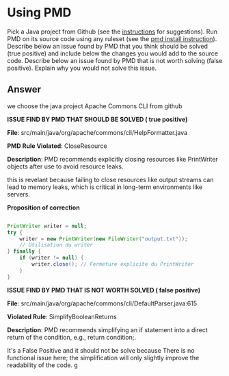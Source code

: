 
# Using PMD


Pick a Java project from Github (see the [instructions](../sujet.md) for suggestions). Run PMD on its source code using any ruleset (see the [pmd install instruction](./pmd-help.md)). Describe below an issue found by PMD that you think should be solved (true positive) and include below the changes you would add to the source code. Describe below an issue found by PMD that is not worth solving (false positive). Explain why you would not solve this issue.


## Answer
we choose the java project Apache Commons CLI from github

__ISSUE FIND BY PMD THAT SHOULD BE SOLVED ( true positive)__

**File**: src/main/java/org/apache/commons/cli/HelpFormatter.java

**PMD Rule Violated**: CloseResource

**Description**:  PMD recommends explicitly closing resources like PrintWriter objects after use to avoid resource leaks.

this is revelant because failing to close resources like output streams can lead to memory leaks, which is critical in long-term environments like servers.

**Proposition of correction**
```java

PrintWriter writer = null;
try {
    writer = new PrintWriter(new FileWriter("output.txt"));
    // Utilisation du writer
} finally {
    if (writer != null) {
        writer.close(); // Fermeture explicite du PrintWriter
    }
}

```

__ISSUE FIND BY PMD THAT IS NOT WORTH SOLVED ( false positive)__

**File**: src/main/java/org/apache/commons/cli/DefaultParser.java:615

**Violated Rule**: SimplifyBooleanReturns

**Description**: PMD recommends simplifying an if statement into a direct return of the condition, e.g., return condition;.

It's a False Positive and it should not be solve because There is no functional issue here; the simplification will only slightly improve the readability of the code.
g
